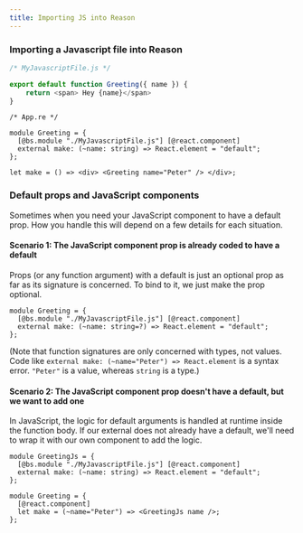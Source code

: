 ```yaml
---
title: Importing JS into Reason
---
```


### Importing a Javascript file into Reason

```js
/* MyJavascriptFile.js */

export default function Greeting({ name }) {
    return <span> Hey {name}</span>
}
```

```reason
/* App.re */

module Greeting = {
  [@bs.module "./MyJavascriptFile.js"] [@react.component]
  external make: (~name: string) => React.element = "default";
};

let make = () => <div> <Greeting name="Peter" /> </div>;
```

### Default props and JavaScript components

Sometimes when you need your JavaScript component to have a default prop. How
you handle this will depend on a few details for each situation.

#### Scenario 1: The JavaScript component prop is already coded to have a default

Props (or any function argument) with a default is just an optional prop as far
as its signature is concerned. To bind to it, we just make the prop optional.

```reason
module Greeting = {
  [@bs.module "./MyJavascriptFile.js"] [@react.component]
  external make: (~name: string=?) => React.element = "default";
};
```

(Note that function signatures are only concerned with types, not values. Code
like `external make: (~name="Peter") => React.element` is a syntax error.
`"Peter"` is a value, whereas `string` is a type.)

#### Scenario 2: The JavaScript component prop doesn't have a default, but we want to add one

In JavaScript, the logic for default arguments is handled at runtime inside the
function body. If our external does not already have a default, we'll need to
wrap it with our own component to add the logic.

```reason
module GreetingJs = {
  [@bs.module "./MyJavascriptFile.js"] [@react.component]
  external make: (~name: string) => React.element = "default";
};

module Greeting = { 
  [@react.component]
  let make = (~name="Peter") => <GreetingJs name />;
};
```
